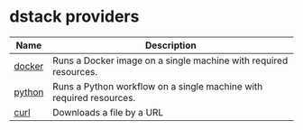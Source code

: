 # dstack providers

| Name             | Description                                                         |
|------------------|---------------------------------------------------------------------|
| [docker](docker) | Runs a Docker image on a single machine with required resources.    |
| [python](python) | Runs a Python workflow on a single machine with required resources. |
| [curl](curl)     | Downloads a file by a URL                                           |
